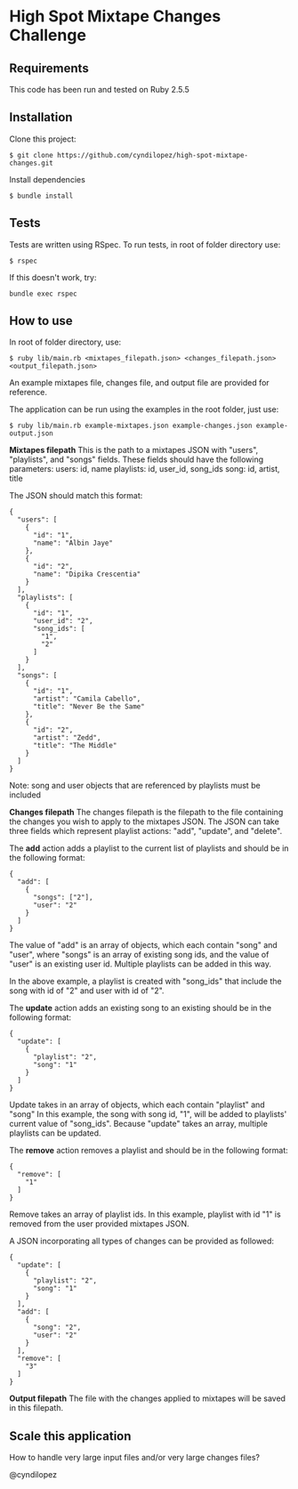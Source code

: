 # High Spot Mixtape Changes Challenge

## Requirements
This code has been run and tested on Ruby 2.5.5

## Installation
Clone this project:
```
$ git clone https://github.com/cyndilopez/high-spot-mixtape-changes.git
```
Install dependencies

```
$ bundle install
```

## Tests
Tests are written using RSpec. To run tests, in root of folder directory use:

```
$ rspec
```

If this doesn't work, try:

```
bundle exec rspec
```


## How to use

In root of folder directory, use:

```
$ ruby lib/main.rb <mixtapes_filepath.json> <changes_filepath.json> <output_filepath.json>
```

An example mixtapes file, changes file, and output file are provided for reference.

The application can be run using the examples in the root folder, just use:

```
$ ruby lib/main.rb example-mixtapes.json example-changes.json example-output.json
```

**Mixtapes filepath**
This is the path to a mixtapes JSON with "users", "playlists", and "songs" fields. These fields should have the following parameters:
users: id, name
playlists: id, user_id, song_ids
song: id, artist, title

The JSON should match this format:
```
{
  "users": [
    {
      "id": "1",
      "name": "Albin Jaye"
    },
    {
      "id": "2",
      "name": "Dipika Crescentia"
    }
  ],
  "playlists": [
    {
      "id": "1",
      "user_id": "2",
      "song_ids": [
        "1",
        "2"
      ]
    }
  ],
  "songs": [
    {
      "id": "1",
      "artist": "Camila Cabello",
      "title": "Never Be the Same"
    },
    {
      "id": "2",
      "artist": "Zedd",
      "title": "The Middle"
    }
  ]
}

```
Note: song and user objects that are referenced by playlists must be included

**Changes filepath**
The changes filepath is the filepath to the file containing the changes you wish to apply to the mixtapes JSON. The JSON can take three fields which represent playlist actions: "add", "update", and "delete".

The **add** action adds a playlist to the current list of playlists and should be in the following format:

```
{
  "add": [
    {
      "songs": ["2"],
      "user": "2"
    }
  ]
}
```

The value of "add" is an array of objects, which each contain "song" and "user", where "songs" is an array of existing song ids, and the value of "user" is an existing user id. Multiple playlists can be added in this way.

In the above example, a playlist is created with "song_ids" that include the song with id of "2" and user with id of "2".

The **update** action adds an existing song to an existing should be in the following format:

```
{
  "update": [
    {
      "playlist": "2",
      "song": "1"
    }
  ]
}
```

Update takes in an array of objects, which each contain "playlist" and "song" In this example, the song with song id, "1", will be added to playlists' current value of "song_ids". Because "update" takes an array, multiple playlists can be updated.

The **remove** action removes a playlist and should be in the following format:

```
{
  "remove": [
    "1"
  ]
}
```

Remove takes an array of playlist ids. In this example, playlist with id "1" is removed from the user provided mixtapes JSON.

A JSON incorporating all types of changes can be provided as followed:

```
{
  "update": [
    {
      "playlist": "2",
      "song": "1"
    }
  ],
  "add": [
    {
      "song": "2",
      "user": "2"
    }
  ],
  "remove": [
    "3"
  ]
}
```

**Output filepath**
The file with the changes applied to mixtapes will be saved in this filepath.

## Scale this application
How to handle very large input files and/or very large changes files?

@cyndilopez